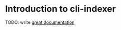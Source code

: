 # Introduction to cli-indexer

TODO: write [great documentation](http://jacobian.org/writing/what-to-write/)
